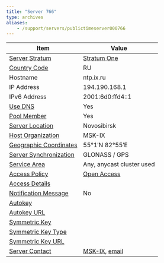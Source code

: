 ```yaml
---
title: "Server 766"
type: archives
aliases:
    - /support/servers/publictimeserver000766
---
```


| Item | Value |
| ----- | ----- |
| [Server Stratum](/support/servers/serverstratum) | [Stratum One](/support/servers/stratumonetimeservers) |
| [Country Code](/support/servers/countrycode) | RU |
| Hostname |  ntp.ix.ru |
| IP Address |  194.190.168.1 |
| IPv6 Address |  2001:6d0:ffd4::1 |
| [Use DNS](/support/servers/usedns) | Yes |
| [Pool Member](/support/servers/poolmember) | Yes |
| [Server Location](/support/servers/serverlocation) | Novosibirsk |
| [Host Organization](/support/servers/hostorganization) |  MSK-IX |
| [ Geographic Coordinates](/support/servers/geographiccoordinates) |   55°1′N 82°55′E |
| [Server Synchronization](/support/servers/serversynchronization) |  GLONASS / GPS  |
| [Service Area](/support/servers/servicearea) |  Any, anycast cluster used  |
| [Access Policy](/support/servers/accesspolicy) | [Open Access](/support/servers/openaccess) |
| [Access Details](/support/servers/accessdetails) |  |
| [Notification Message](/support/servers/notificationmessage) | No |
| [Autokey](/support/servers/autokey) |  |
| [Autokey URL](/support/servers/autokeyurl) | |
| [Symmetric Key](/support/servers/symmetrickey) |  |
| [Symmetric Key Type](/support/servers/symmetrickeytype) | |
| [Symmetric Key URL](/support/servers/symmetrickeyurl) | |
| [Server Contact](/support/servers/servercontact) | [MSK-IX](https://www.msk-ix.ru), [email](mailto:noc@ix.ru) |